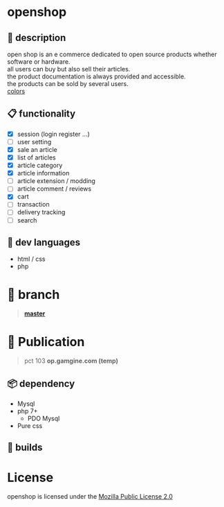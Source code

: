 # openshop
##  :book: description
open shop is an e commerce dedicated to open source products whether software or hardware.  
all users can buy but also sell their articles.  
the product documentation is always provided and accessible.  
the products can be sold by several users.  
[colors](http://www.colourlovers.com/palette/4555146/opensource)  
## :clipboard: functionality
- [x] session (login register ...)
- [ ] user setting
- [x] sale an article
- [x] list of articles
- [x] article category
- [x] article information
- [ ] article extension / modding
- [ ] article comment / reviews
- [x] cart
- [ ] transaction
- [ ] delivery tracking
- [ ] search
##  :floppy_disk: dev languages
- html / css
- php
#  :flags: branch
> **[master](../../tree/master)**     
# :calling: Publication
>pct 103 **op.gamgine.com (temp)**
## :package: dependency
- Mysql
- php 7+
	- PDO Mysql
- Pure css
## :hammer: builds
# License
openshop is licensed under the [Mozilla Public License 2.0](https://github.com/gamgine/openshop/blob/master/LICENSE)
